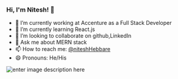 ### Hi, I'm Nitesh! 👋

- 🔭 I’m currently working at Accenture as a Full Stack Developer
- 🌱 I’m currently learning React.js
- 👯 I’m looking to collaborate on github,LinkedIn
- 💬 Ask me about MERN stack
- 📫 How to reach me: [@niteshHebbare](https://www.linkedin.com/in/nitesh-hebbare/)
- 😄 Pronouns: He/His

![enter image description here](https://github-readme-stats.vercel.app/api?username=nitrohub&&show_icons=true&title_color=ffffff&icon_color=bb2acf&text_color=daf7dc&bg_color=151515)
